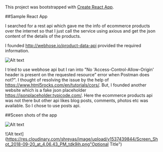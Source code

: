 This project was bootstrapped with [Create React App](https://github.com/facebookincubator/create-react-app).

##Sample React App

I searched for a rest api which gave me the info of ecommerce products over the internet so that I just call the service using axious and get the json content of the details of the products.

I founded http://webhose.io/product-data-api provided the required information.

![Alt text](https://res.cloudinary.com/shreyas/image/upload/v1537439211/Screen_Shot_2018-09-20_at_3.22.52_PM_jnomry.png "Optional Title")

I tried to use webhose api but I ran into "No 'Access-Control-Allow-Origin' header is present on the requested resource” error when Postman does not?". I thought of resolving the issue by the help of https://www.html5rocks.com/en/tutorials/cors/. But, I founded another website which is a fake json placeholder https://jsonplaceholder.typicode.com/. Here the ecommerce products api was not there but other api likes blog posts, comments, photos etc was available. So I chose to use posts api.


##Sceen shots of the app

![Alt text](https://res.cloudinary.com/shreyas/image/upload/v1537439732/Screen_Shot_2018-09-20_at_4.04.55_PM_pcsb6s.png "Optional Title")





![Alt text](https://res.cloudinary.com/shreyas/image/upload/v1537439844/Screen_Shot_2018-09-20_at_4.06.43_PM_tdk9ih.png"Optional Title")




